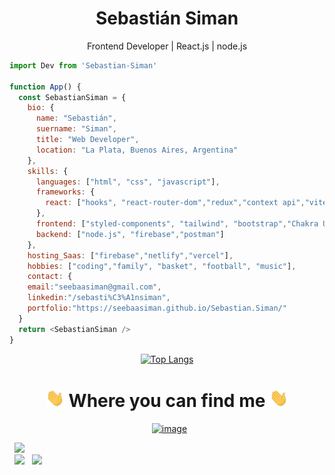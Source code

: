   <div  align="center">
 
# Sebastián Siman

Frontend Developer | React.js | node.js



  <div  align="left">

```javascript
import Dev from 'Sebastian-Siman'

function App() {
  const SebastianSiman = {
    bio: {
      name: "Sebastián",
      suername: "Siman",
      title: "Web Developer",
      location: "La Plata, Buenos Aires, Argentina"
    },
    skills: {
      languages: ["html", "css", "javascript"],
      frameworks: {
        react: ["hooks", "react-router-dom","redux","context api","vite"]
      },
      frontend: ["styled-components", "tailwind", "bootstrap","Chakra UI","chart.js"],
      backend: ["node.js", "firebase","postman"]
    },
    hosting_Saas: ["firebase","netlify","vercel"],
    hobbies: ["coding","family", "basket", "football", "music"],
    contact: {
    email:"seebaasiman@gmail.com",
    linkedin:"/sebasti%C3%A1nsiman",
    portfolio:"https://seebaasiman.github.io/Sebastian.Siman/"
  }
  return <SebastianSiman />
}
```
</div>

[![Top Langs](https://github-readme-stats.vercel.app/api/top-langs/?username=SeebaaSiman&layout=compact&text_color=daf7dc&bg_color=151515)](https://github.com/SeebaaSiman/github-readme-stats)
</div>

<h1 align="center">
 <img src="https://raw.githubusercontent.com/parth-27/parth-27/master/Hi.gif" width="30px"> Where you can find me  <img src="https://raw.githubusercontent.com/parth-27/parth-27/master/Hi.gif" width="30px">
</h1>

<p align="center">
&nbsp; <a href="https://github.com/SeebaaSiman" target="_blank" rel="noopener noreferrer">
 <img width="96" height="96" alt="image" src="[https://iconos8.es/icon/4MhUS4CzoLbx/github](https://media4.giphy.com/media/v1.Y2lkPTc5MGI3NjExNzR1bWh1YTRoMnR2b2YzdjRkMHZ1bmxxNGY2YmZ3MmpqbmZtNHh3bCZlcD12MV9pbnRlcm5hbF9naWZfYnlfaWQmY3Q9cw/KzJkzjggfGN5Py6nkT/giphy.gif)" />
</a>  
 

&nbsp; <a href="https://seebaasiman.github.io/Sebastian.Siman/" target="_blank" rel="noopener noreferrer">
 <img src="https://img.icons8.com/plasticine/100/000000/monitor.png" width="80" /></a>  
&nbsp; <a href="https://www.linkedin.com/in/sebasti%C3%A1nsiman/" target="_blank" rel="noopener noreferrer">
 <img src="https://img.icons8.com/plasticine/100/000000/linkedin.png" width="80" /></a>
&nbsp; <a href="mailto:souvikguria98@gmail.com" target="_blank" rel="noopener noreferrer">
 <img src="https://img.icons8.com/plasticine/100/000000/gmail.png"  width="80" /></a>
</p>
